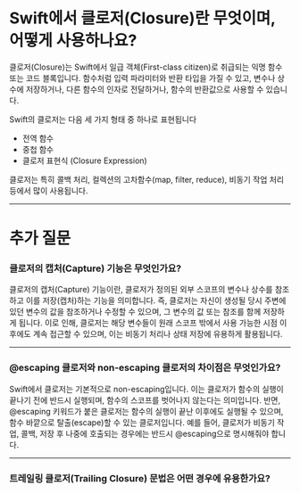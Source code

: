 # Swift에서 클로저(Closure)란 무엇이며, 어떻게 사용하나요?
클로저(Closure)는 Swift에서 일급 객체(First-class citizen)로 취급되는 익명 함수 또는 코드 블록입니다. 함수처럼 입력 파라미터와 반환 타입을 가질 수 있고, 변수나 상수에 저장하거나, 다른 함수의 인자로 전달하거나, 함수의 반환값으로 사용할 수 있습니다.

Swift의 클로저는 다음 세 가지 형태 중 하나로 표현됩니다

- 전역 함수
- 중첩 함수
- 클로저 표현식 (Closure Expression)

클로저는 특히 콜백 처리, 컬렉션의 고차함수(map, filter, reduce), 비동기 작업 처리 등에서 많이 사용됩니다.

---
# 추가 질문

### 클로저의 캡처(Capture) 기능은 무엇인가요?
클로저의 캡처(Capture) 기능이란, 클로저가 정의된 외부 스코프의 변수나 상수를 참조하고 이를 저장(캡처)하는 기능을 의미합니다.
즉, 클로저는 자신이 생성될 당시 주변에 있던 변수의 값을 참조하거나 수정할 수 있으며, 그 변수의 값 또는 참조를 함께 저장하게 됩니다.
이로 인해, 클로저는 해당 변수들이 원래 스코프 밖에서 사용 가능한 시점 이후에도 계속 접근할 수 있으며, 이는 비동기 처리나 상태 저장에 유용하게 활용됩니다.

---
### @escaping 클로저와 non-escaping 클로저의 차이점은 무엇인가요?
Swift에서 클로저는 기본적으로 non-escaping입니다. 이는 클로저가 함수의 실행이 끝나기 전에 반드시 실행되며, 함수의 스코프를 벗어나지 않는다는 의미입니다. 반면, @escaping 키워드가 붙은 클로저는 함수의 실행이 끝난 이후에도 실행될 수 있으며, 함수 바깥으로 탈출(escape)할 수 있는 클로저입니다.
예를 들어, 클로저가 비동기 작업, 콜백, 저장 후 나중에 호출되는 경우에는 반드시 @escaping으로 명시해줘야 합니다.

---
### 트레일링 클로저(Trailing Closure) 문법은 어떤 경우에 유용한가요?
